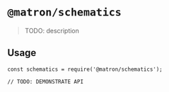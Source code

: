 # `@matron/schematics`

> TODO: description

## Usage

```
const schematics = require('@matron/schematics');

// TODO: DEMONSTRATE API
```
